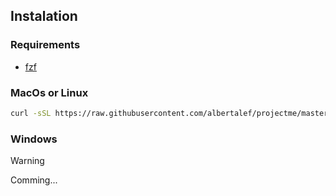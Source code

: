 
Instalation
------------
### Requirements
- [fzf](https://github.com/junegunn/fzf)

### MacOs or Linux
```sh
curl -sSL https://raw.githubusercontent.com/albertalef/projectme/master/install.sh | sh
```

### Windows
> [!WARNING]
> Comming...
